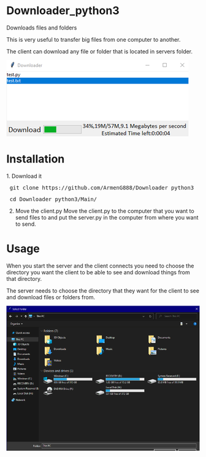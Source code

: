 # Downloader_python3
Downloads files and folders

This is very useful to transfer big files from one computer to another.

The client can download any file or folder that is located in servers folder.

![Image of the app](https://raw.githubusercontent.com/ArmenG888/Downloader_python3/main/Screenshot/Downloader_python3.PNG)

<h1> Installation </h1>
1. Download it
<pre> git clone https://github.com/ArmenG888/Downloader_python3 </pre>
<pre> cd Downloader_python3/Main/ </pre>

2. Move the client.py
Move the client.py to the computer that you want to send files to and put the server.py in the computer from where you want to send.

<h1> Usage </h1>
When you start the server and the client connects you need to choose the directory you want the client to be able to see and download things from that directory.

The server needs to choose the directory that they want for the client to see and download files or folders from.

![Image of the server choosing file](https://raw.githubusercontent.com/ArmenG888/Downloader_python3/main/Screenshot/tk%209_5_2021%209_45_07%20AM.png)
